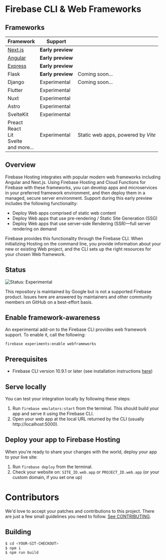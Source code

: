 # Firebase CLI & Web Frameworks

## Frameworks

| Framework  | Support | |
| ---------- | ------- | - |
| [Next.js](https://firebase.google.com/docs/hosting/frameworks/nextjs) | **Early preview** | |
| [Angular](https://firebase.google.com/docs/hosting/frameworks/angular) | **Early preview** | |
| [Express](https://firebase.google.com/docs/hosting/frameworks/express) | **Early preview** | |
| Flask | **Early preview** | Coming soon... |
| Django | Experimental | Coming soon... |
| Flutter | Experimental | |
| Nuxt | Experimental | |
| Astro | Experimental | |
| SvelteKit | Experimental | |
| Preact<br>React<br>Lit<br>Svelte<br>and more... | Experimental | Static web apps, powered by *Vite* |

## Overview

Firebase Hosting integrates with popular modern web frameworks including Angular and Next.js. Using Firebase Hosting and
Cloud Functions for Firebase with these frameworks, you can develop apps and microservices in your preferred framework
environment, and then deploy them in a managed, secure server environment. Support during this early preview includes
the following functionality:

* Deploy Web apps comprised of static web content
* Deploy Web apps that use pre-rendering / Static Site Generation (SSG)
* Deploy Web apps that use server-side Rendering (SSR)—full server rendering on demand

Firebase provides this functionality through the Firebase CLI. When initializing Hosting on the command line, you
provide information about your new or existing Web project, and the CLI sets up the right resources for your chosen Web
framework.

## Status

![Status: Experimental](https://img.shields.io/badge/Status-Experimental-blue)

This repository is maintained by Google but is not a supported Firebase product. Issues here are answered by
maintainers and other community members on GitHub on a best-effort basis.

## Enable framework-awareness

An experimental add-on to the Firebase CLI provides web framework support. To enable it, call the following:

```shell
firebase experiments:enable webframeworks
```

## Prerequisites

- Firebase CLI version 10.9.1 or later (see installation instructions [here](https://firebase.google.com/docs/cli))

## Serve locally

You can test your integration locally by following these steps:

1. Run `firebase emulators:start` from the terminal. This should build your app and serve it using the Firebase CLI.
2. Open your web app at the local URL returned by the CLI (usually http://localhost:5000).

## Deploy your app to Firebase Hosting

When you're ready to share your changes with the world, deploy your app to your live site:

1. Run `firebase deploy` from the terminal.
2. Check your website on: `SITE_ID.web.app` or `PROJECT_ID.web.app` (or your custom domain, if you set one up)

# Contributors

We'd love to accept your patches and contributions to this project. There are just a few small guidelines you need to
follow. [See CONTRIBUTING](./CONTRIBUTING.md).

## Building

```bash
$ cd <YOUR-GIT-CHECKOUT>
$ npm i
$ npm run build
```
